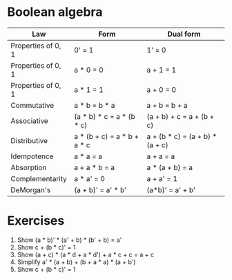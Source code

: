 # Boolean algebra

Law                | Form                        | Dual form
------------------ | --------------------------- | -----------
Properties of 0, 1 | 0' = 1                      | 1' = 0
Properties of 0, 1 | a * 0 = 0                   | a + 1 = 1
Properties of 0, 1 | a * 1 = 1                   | a + 0 = 0
Commutative        | a * b = b * a               | a + b = b + a
Associative        | (a * b) * c = a * (b * c)   | (a + b) + c = a + (b + c)
Distributive       | a * (b + c) = a * b + a * c | a + (b * c) = (a + b) * (a + c)
Idempotence        | a * a = a                   | a + a = a
Absorption         | a + a * b = a               | a * (a + b) = a
Complementarity    | a * a' = 0                  | a + a' = 1
DeMorgan's         | (a + b)' = a' * b'          | (a*b)' = a' + b'

# Exercises

1. Show (a * b)' * (a' + b) * (b' + b) = a'
2. Show c + (b * c)' = 1
3. Show (a + c) * (a * d + a * d') + a * c + c = a + c
4. Simplify a' * (a + b) + (b + a * a) * (a + b')
5. Show c + (b * c)' = 1